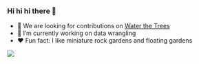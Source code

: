 ### Hi hi hi there 👋


* 🌳 We are looking for contributions on [Water the Trees](https://github.com/waterthetrees)
* 🌱 I’m currently working on data wrangling
* ♥️ Fun fact: I like miniature rock gardens and floating gardens

![](https://github-profile-summary-cards.vercel.app/api/cards/profile-details?username=zoobot&theme=vue)